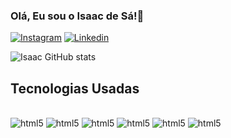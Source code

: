 ### Olá, Eu sou o Isaac de Sá!🤙

[![Instagram](https://img.shields.io/badge/Instagram-E4405F?style=for-the-badge&logo=instagram&logoColor=white)](https://link)
[![Linkedin](https://img.shields.io/badge/LinkedIn-0077B5?style=for-the-badge&logo=linkedin&logoColor=white)](https://link)

![Isaac GitHub stats](https://github-readme-stats.vercel.app/api?username=isacsa7&show_icons=true&theme=drarck)


## Tecnologias Usadas

<div style="display: inline-block"><br/>
  <img alingn="center" alt="html5" src="https://img.shields.io/badge/HTML5-E34F26?style=for-the-badge&logo=html5&logoColor=white">
  <img alingn="center" alt="html5" src="https://img.shields.io/badge/CSS3-1572B6?style=for-the-badge&logo=css3&logoColor=white">
  <img alingn="center" alt="html5" src="https://img.shields.io/badge/JavaScript-323330?style=for-the-badge&logo=javascript&logoColor=F7DF1E">
  <img alingn="center" alt="html5" src="https://img.shields.io/badge/Node.js-43853D?style=for-the-badge&logo=node.js&logoColor=white">
  <img alingn="center" alt="html5" src="https://img.shields.io/badge/Python-3776AB?style=for-the-badge&logo=python&logoColor=white">
  <img alingn="center" alt="html5" src=" 	https://img.shields.io/badge/C-00599C?style=for-the-badge&logo=c&logoColor=white">
</div>
